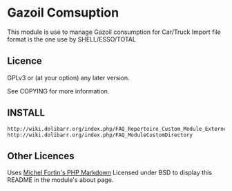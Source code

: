 Gazoil Comsuption
=========

This module is use to manage Gazoil consumption for Car/Truck
Import file format is the one use by SHELL/ESSO/TOTAL

Licence
-------

GPLv3 or (at your option) any later version.

See COPYING for more information.

INSTALL
-------

	http://wiki.dolibarr.org/index.php/FAQ_Repertoire_Custom_Module_Externe
	http://wiki.dolibarr.org/index.php/FAQ_ModuleCustomDirectory

Other Licences
--------------

Uses [Michel Fortin's PHP Markdown](http://michelf.ca/projets/php-markdown/) Licensed under BSD to display this README in the module's about page.
